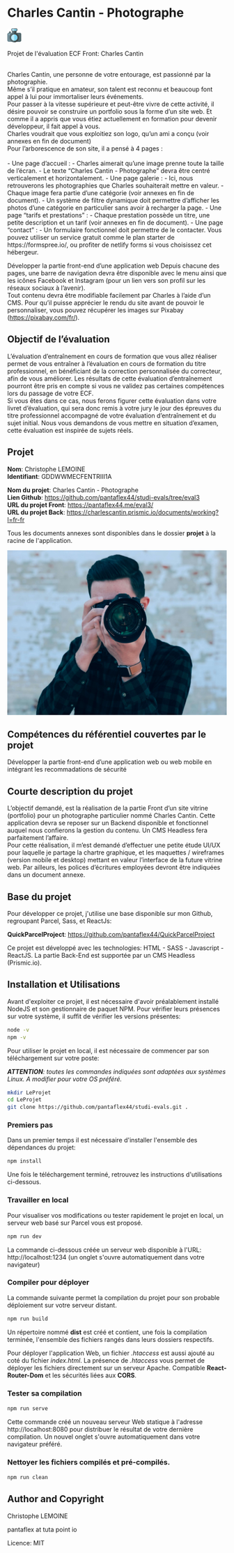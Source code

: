 # Charles Cantin - Photographe



![](./src/assets/favicon-32x32.png)

Projet de l'évaluation  ECF Front: Charles Cantin<br />

<br />
Charles Cantin, une personne de votre entourage, est passionné par la photographie.<br />
Même s’il pratique en amateur, son talent est reconnu et beaucoup font appel à lui pour immortaliser
leurs événements.<br />
Pour passer à la vitesse supérieure et peut-être vivre de cette activité, il désire pouvoir se construire un
portfolio sous la forme d’un site web. Et comme il a appris que vous étiez actuellement en formation pour
devenir développeur, il fait appel à vous.<br />
Charles voudrait que vous exploitiez son logo, qu’un ami a conçu (voir annexes en fin de document)<br />
Pour l’arborescence de son site, il a pensé à 4 pages :<br /><br />
- Une page d’accueil :
    - Charles aimerait qu’une image prenne toute la taille de l’écran.
    - Le texte “Charles Cantin - Photographe” devra être centré verticalement et
horizontalement.
- Une page galerie :
    - Ici, nous retrouverons les photographies que Charles souhaiterait mettre en valeur.
    - Chaque image fera partie d’une catégorie (voir annexes en fin de document).
    - Un système de filtre dynamique doit permettre d’afficher les photos d’une catégorie en
particulier sans avoir à recharger la page.
- Une page “tarifs et prestations” :
    - Chaque prestation possède un titre, une petite description et un tarif (voir annexes en fin
de document).
- Une page “contact” :
    - Un formulaire fonctionnel doit permettre de le contacter. Vous pouvez utiliser un service
gratuit comme le plan starter de https://formspree.io/, ou profiter de netlify forms si vous
choisissez cet hébergeur.<br />

Développer la partie front-end d’une application web
Depuis chacune des pages, une barre de navigation devra être disponible avec le menu ainsi que les
icônes Facebook et Instagram (pour un lien vers son profil sur les réseaux sociaux à l’avenir).<br />
Tout contenu devra être modifiable facilement par Charles à l’aide d’un CMS.
Pour qu’il puisse apprécier le rendu du site avant de pouvoir le personnaliser, vous pouvez récupérer les
images sur Pixabay (https://pixabay.com/fr/).

## Objectif de l’évaluation

L’évaluation d’entraînement en cours de formation que vous allez réaliser permet de vous entraîner à
l’évaluation en cours de formation du titre professionnel, en bénéficiant de la correction personnalisée
du correcteur, afin de vous améliorer. Les résultats de cette évaluation d’entraînement pourront être
pris en compte si vous ne validez pas certaines compétences lors du passage de votre ECF.<br />
Si vous êtes
dans ce cas, nous ferons figurer cette évaluation dans votre livret d’évaluation, qui sera donc remis à
votre jury le jour des épreuves du titre professionnel accompagné de votre évaluation d’entraînement
et du sujet initial.
Nous vous demandons de vous mettre en situation d’examen, cette évaluation est inspirée de sujets
réels.

## Projet

**Nom**: Christophe LEMOINE<br />
**Identifiant**: GDDWWMECFENTRIII1A

**Nom du projet**: Charles Cantin - Photographe<br />
**Lien Github**: https://github.com/pantaflex44/studi-evals/tree/eval3<br />
**URL du projet Front**: https://pantaflex44.me/eval3/<br />
**URL du projet Back**: https://charlescantin.prismic.io/documents/working?l=fr-fr<br />

Tous les documents annexes sont disponibles dans le dossier **projet** à la racine de l'application.

![](./src/assets/charles-cantin.jpg)

## Compétences du référentiel couvertes par le projet

Développer la partie front-end d’une application web ou web mobile en intégrant les recommadations de sécurité

## Courte description du projet

L’objectif demandé, est la réalisation de la partie Front d’un site vitrine (portfolio) pour un photographe particulier nommé Charles Cantin. Cette application devra se reposer sur un Backend disponible et fonctionnel auquel nous confierons la gestion du contenu. Un CMS Headless fera parfaitement l’affaire.<br />
Pour cette réalisation, il m’est demandé d’effectuer une petite étude UI/UX pour laquelle je partage la chartre graphique, et les maquettes / wireframes (version mobile et desktop) mettant en valeur l’interface de la future vitrine web. Par ailleurs, les polices d’écritures employées devront être indiquées dans un document annexe.

## Base du projet

Pour développer ce projet, j'utilise une base disponible sur mon Github, regroupant Parcel, Sass, et ReactJs:

**QuickParcelProject**: https://github.com/pantaflex44/QuickParcelProject

Ce projet est développé avec les technologies: HTML - SASS - Javascript - ReactJS. La partie Back-End est supportée par un CMS Headless (Prismic.io).

## Installation et Utilisations

Avant d'exploiter ce projet, il est nécessaire d'avoir préalablement installé NodeJS et son gestionnaire de paquet NPM. Pour vérifier leurs présences sur votre système, il suffit de vérifier les versions présentes:

```bash
node -v
npm -v
```

Pour utiliser le projet en local, il est nécessaire de commencer par son téléchargement sur votre poste:

***ATTENTION**: toutes les commandes indiquées sont adaptées aux systèmes Linux. A modifier pour votre OS préféré.*

```bash
mkdir LeProjet
cd LeProjet
git clone https://github.com/pantaflex44/studi-evals.git .
```

### Premiers pas

Dans un premier temps il est nécessaire d'installer l'ensemble des dépendances du projet:

```bash
npm install
```

Une fois le téléchargement terminé, retrouvez les instructions d'utilisations ci-dessous.

### Travailler en local

Pour visualiser vos modifications ou tester rapidement le projet en local, un serveur web basé sur Parcel vous est proposé.


```bash
npm run dev
```

La commande ci-dessous créée un serveur web disponible à l'URL: http://localhost:1234 (un onglet s'ouvre automatiquement dans votre navigateur)

### Compiler pour déployer

La commande suivante permet la compilation du projet pour son probable déploiement sur votre serveur distant.


```bash
npm run build
```

Un répertoire nommé **dist** est créé et contient, une fois la compilation terminée, l'ensemble des fichiers rangés dans leurs dossiers respectifs.

Pour déployer l'application Web, un fichier *.htaccess* est aussi ajouté au coté du fichier *index.html*. La présence de *.htaccess* vous permet de déployer les fichiers directement sur un serveur Apache. Compatible **React-Router-Dom** et les sécurités liées aux **CORS**.


### Tester sa compilation

```bash
npm run serve
```

Cette commande créé un nouveau serveur Web statique à l'adresse http://localhost:8080 pour distribuer le résultat de votre dernière compilation.
Un nouvel onglet s'ouvre automatiquement dans votre navigateur préféré.


### Nettoyer les fichiers compilés et pré-compilés.

```bash
npm run clean
```

## Author and Copyright

Christophe LEMOINE

pantaflex at tuta point io

Licence: MIT
